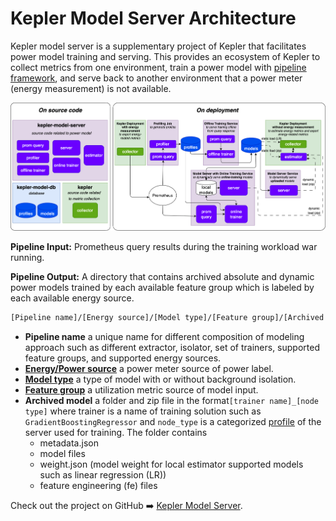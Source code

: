 # Kepler Model Server Architecture

Kepler model server is a supplementary project of Kepler that facilitates power model training and serving. This provides an ecosystem of Kepler to collect metrics from one environment, train a power model with [pipeline framework](./pipeline.md), and serve back to another environment that a power meter (energy measurement) is not available.

![Model server components](../fig/model-server-components-simplified.png)

**Pipeline Input:** Prometheus query results during the training workload war running.

**Pipeline Output:** A directory that contains archived absolute and dynamic power models trained by each available feature group which is labeled by each available energy source.

```sh
[Pipeline name]/[Energy source]/[Model type]/[Feature group]/[Archived model]
```

- **Pipeline name** a unique name for different composition of modeling approach such as different extractor, isolator, set of trainers, supported feature groups, and supported energy sources.
- [**Energy/Power source**](./pipeline.md#labeling-energy-source) a power meter source of power label.
- [**Model type**](./pipeline.md#idle-powercontrol-plane-power) a type of model with or without background isolation.
- [**Feature group**](./pipeline.md#available-metrics) a utilization metric source of model input.
- **Archived model** a folder and zip file in the format`[trainer name]_[node type]` where trainer is a name of training solution such as `GradientBoostingRegressor` and `node_type` is a categorized [profile](./node_profile.md) of the server used for training. The folder contains
  - metadata.json
  - model files
  - weight.json (model weight for local estimator supported models such as linear regression (LR))
  - feature engineering (fe) files

Check out the project on GitHub ➡️ [Kepler Model Server](https://github.com/sustainable-computing-io/kepler-model-server).
